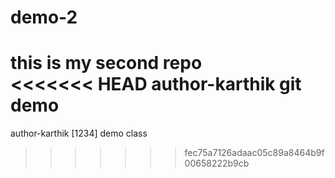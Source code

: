 # demo-2
this is my second repo
<br>
<<<<<<< HEAD
author-karthik
git demo
=======
author-karthik [1234]
demo class
>>>>>>> fec75a7126adaac05c89a8464b9f00658222b9cb
